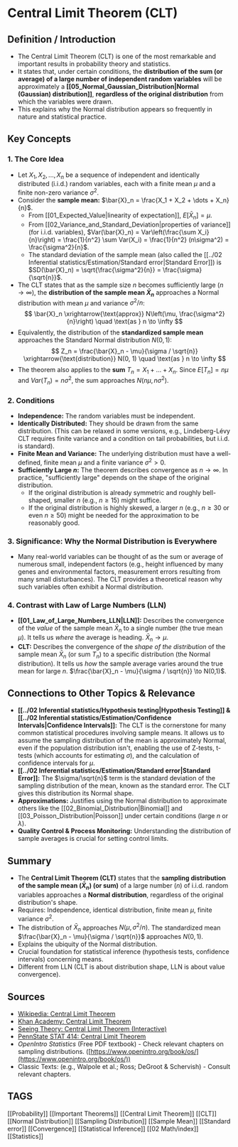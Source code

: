 # Central Limit Theorem (CLT)

## Definition / Introduction
*   The Central Limit Theorem (CLT) is one of the most remarkable and important results in probability theory and statistics.
*   It states that, under certain conditions, the **distribution of the sum (or average) of a large number of independent random variables** will be approximately a **[[05_Normal_Gaussian_Distribution|Normal (Gaussian) distribution]]**, **regardless of the original distribution** from which the variables were drawn.
*   This explains why the Normal distribution appears so frequently in nature and statistical practice.

## Key Concepts

### 1. The Core Idea
*   Let $X_1, X_2, ..., X_n$ be a sequence of independent and identically distributed (i.i.d.) random variables, each with a finite mean $\mu$ and a finite non-zero variance $\sigma^2$.
*   Consider the **sample mean:** $\bar{X}_n = \frac{X_1 + X_2 + \dots + X_n}{n}$.
    *   From [[01_Expected_Value|linearity of expectation]], $E[\bar{X}_n] = \mu$.
    *   From [[02_Variance_and_Standard_Deviation|properties of variance]] (for i.i.d. variables), $Var(\bar{X}_n) = Var\left(\frac{\sum X_i}{n}\right) = \frac{1}{n^2} \sum Var(X_i) = \frac{1}{n^2} (n\sigma^2) = \frac{\sigma^2}{n}$.
    *   The standard deviation of the sample mean (also called the [[../02 Inferential statistics/Estimation/Standard error|Standard Error]]) is $SD(\bar{X}_n) = \sqrt{\frac{\sigma^2}{n}} = \frac{\sigma}{\sqrt{n}}$.
*   The CLT states that as the sample size $n$ becomes sufficiently large ($n \to \infty$), the **distribution of the sample mean $\bar{X}_n$** approaches a Normal distribution with mean $\mu$ and variance $\sigma^2/n$:
    $$ \bar{X}_n \xrightarrow{\text{approx}} N\left(\mu, \frac{\sigma^2}{n}\right) \quad \text{as } n \to \infty $$
*   Equivalently, the distribution of the **standardized sample mean** approaches the Standard Normal distribution $N(0, 1)$:
    $$ Z_n = \frac{\bar{X}_n - \mu}{\sigma / \sqrt{n}} \xrightarrow{\text{distribution}} N(0, 1) \quad \text{as } n \to \infty $$
*   The theorem also applies to the **sum** $T_n = X_1 + \dots + X_n$. Since $E[T_n] = n\mu$ and $Var(T_n) = n\sigma^2$, the sum approaches $N(n\mu, n\sigma^2)$.

### 2. Conditions
*   **Independence:** The random variables must be independent.
*   **Identically Distributed:** They should be drawn from the same distribution. (This can be relaxed in some versions, e.g., Lindeberg-Lévy CLT requires finite variance and a condition on tail probabilities, but i.i.d. is standard).
*   **Finite Mean and Variance:** The underlying distribution must have a well-defined, finite mean $\mu$ and a finite variance $\sigma^2 > 0$.
*   **Sufficiently Large $n$:** The theorem describes convergence as $n \to \infty$. In practice, "sufficiently large" depends on the shape of the original distribution.
    *   If the original distribution is already symmetric and roughly bell-shaped, smaller $n$ (e.g., $n \ge 15$) might suffice.
    *   If the original distribution is highly skewed, a larger $n$ (e.g., $n \ge 30$ or even $n \ge 50$) might be needed for the approximation to be reasonably good.

### 3. Significance: Why the Normal Distribution is Everywhere
*   Many real-world variables can be thought of as the sum or average of numerous small, independent factors (e.g., height influenced by many genes and environmental factors, measurement errors resulting from many small disturbances). The CLT provides a theoretical reason why such variables often exhibit a Normal distribution.

### 4. Contrast with Law of Large Numbers (LLN)
*   **[[01_Law_of_Large_Numbers_LLN|LLN]]:** Describes the convergence of the *value* of the sample mean $\bar{X}_n$ to a single number (the true mean $\mu$). It tells us *where* the average is heading. $\bar{X}_n \to \mu$.
*   **CLT:** Describes the convergence of the *shape of the distribution* of the sample mean $\bar{X}_n$ (or sum $T_n$) to a specific distribution (the Normal distribution). It tells us *how* the sample average varies around the true mean for large $n$. $\frac{\bar{X}_n - \mu}{\sigma / \sqrt{n}} \to N(0,1)$.

## Connections to Other Topics & Relevance
*   **[[../02 Inferential statistics/Hypothesis testing|Hypothesis Testing]] & [[../02 Inferential statistics/Estimation/Confidence Intervals|Confidence Intervals]]:** The CLT is the cornerstone for many common statistical procedures involving sample means. It allows us to assume the sampling distribution of the mean is approximately Normal, even if the population distribution isn't, enabling the use of Z-tests, t-tests (which accounts for estimating $\sigma$), and the calculation of confidence intervals for $\mu$.
*   **[[../02 Inferential statistics/Estimation/Standard error|Standard Error]]:** The $\sigma/\sqrt{n}$ term is the standard deviation of the sampling distribution of the mean, known as the standard error. The CLT gives this distribution its Normal shape.
*   **Approximations:** Justifies using the Normal distribution to approximate others like the [[02_Binomial_Distribution|Binomial]] and [[03_Poisson_Distribution|Poisson]] under certain conditions (large $n$ or $\lambda$).
*   **Quality Control & Process Monitoring:** Understanding the distribution of sample averages is crucial for setting control limits.

## Summary
*   The **Central Limit Theorem (CLT)** states that the **sampling distribution of the sample mean ($\bar{X}_n$) (or sum)** of a large number ($n$) of i.i.d. random variables approaches a **Normal distribution**, regardless of the original distribution's shape.
*   Requires: Independence, identical distribution, finite mean $\mu$, finite variance $\sigma^2$.
*   The distribution of $\bar{X}_n$ approaches $N(\mu, \sigma^2/n)$. The standardized mean $\frac{\bar{X}_n - \mu}{\sigma / \sqrt{n}}$ approaches $N(0,1)$.
*   Explains the ubiquity of the Normal distribution.
*   Crucial foundation for statistical inference (hypothesis tests, confidence intervals) concerning means.
*   Different from LLN (CLT is about distribution shape, LLN is about value convergence).

## Sources
*   [Wikipedia: Central Limit Theorem](https://en.wikipedia.org/wiki/Central_limit_theorem)
*   [Khan Academy: Central Limit Theorem](https://www.khanacademy.org/math/statistics-probability/sampling-distributions-library/sample-means/v/central-limit-theorem)
*   [Seeing Theory: Central Limit Theorem (Interactive)](https://seeing-theory.brown.edu/probability-distributions/index.html#section3)
*   [PennState STAT 414: Central Limit Theorem](https://online.stat.psu.edu/stat414/lesson/24/24.1)
*   *OpenIntro Statistics* (Free PDF textbook) - Check relevant chapters on sampling distributions. ([https://www.openintro.org/book/os/](https://www.openintro.org/book/os/))
*   Classic Texts: (e.g., Walpole et al.; Ross; DeGroot & Schervish) - Consult relevant chapters.

## TAGS
[[Probability]] [[Important Theorems]] [[Central Limit Theorem]] [[CLT]] [[Normal Distribution]] [[Sampling Distribution]] [[Sample Mean]] [[Standard error]] [[Convergence]] [[Statistical Inference]] [[02 Math/index]] [[Statistics]]